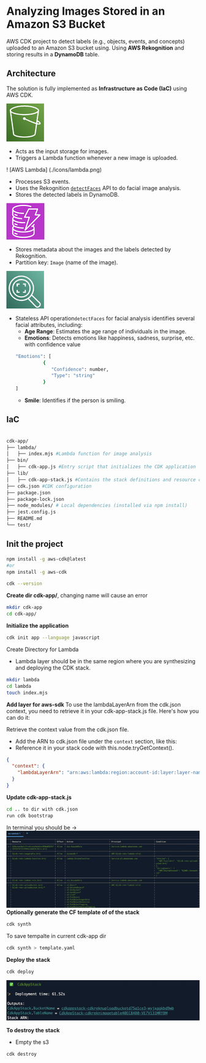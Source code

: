 # Analyzing Images Stored in an Amazon S3 Bucket 

AWS CDK project to detect labels (e.g., objects, events, and concepts) uploaded to an Amazon S3 bucket using. Using **AWS Rekognition** and storing results in a **DynamoDB** table. 


## **Architecture**
The solution is fully implemented as **Infrastructure as Code (IaC)** using AWS CDK. 

 ![S3 Bucket](./icons/s3.png)
   - Acts as the input storage for images.
   - Triggers a Lambda function whenever a new image is uploaded.

  ! [AWS Lambda] (./icons/lambda.png)
   - Processes S3 events.
   - Uses the Rekognition  [`detectFaces`](https://docs.aws.amazon.com/rekognition/latest/APIReference/API_DetectFaces.html) API to do facial image analysis.
   - Stores the detected labels in DynamoDB.

 ![Amazon DynamoDB Table](./icons/ddb.png)

   - Stores metadata about the images and the labels detected by Rekognition.
   - Partition key: `Image` (name of the image).

 ![Amazon Rekognition](./icons/rkg.png)
- Stateless  API operation`detectFaces` for facial analysis identifies several facial attributes, including:
  - **Age Range**: Estimates the age range of individuals in the image.
  - **Emotions**: Detects emotions like happiness, sadness, surprise, etc. with confidence value
  ```bash
  "Emotions": [ 
            { 
               "Confidence": number,
               "Type": "string"
            }
  ]
  ```
  - **Smile**: Identifies if the person is smiling.


 

## **IaC**
``` bash .

cdk-app/
├── lambda/
│   ├── index.mjs #Lambda function for image analysis
├── bin/
│   ├── cdk-app.js #Entry script that initializes the CDK application
├── lib/
│   ├── cdk-app-stack.js #Contains the stack definitions and resource configurations
├── cdk.json #CDK configuration 
├── package.json
├── package-lock.json
├── node_modules/ # Local dependencies (installed via npm install)
├── jest.config.js 
├── README.md         
└── test/   

```

## Init the project

```bash
npm install -g aws-cdk@latest 
#or
npm install -g aws-cdk 
```

```bash
cdk --version
```

__Create dir cdk-app/__, changing name will cause an error
```bash
mkdir cdk-app
cd cdk-app/
```

__Initialize the application__
```bash
cdk init app --language javascript
```
Create Directory for Lambda 
-  Lambda layer should be in the same region where you are synthesizing and deploying the CDK stack.

```bash
mkdir lambda 
cd lambda
touch index.mjs
```
__Add layer for aws-sdk__
To use the lambdaLayerArn from the cdk.json context, you need to retrieve it in your cdk-app-stack.js file. Here's how you can do it:

Retrieve the context value from the cdk.json file.

- Add the ARN to cdk.json  file under the `context` section, like this:
- Reference it in your stack code with this.node.tryGetContext().

```json
{
  "context": {
    "lambdaLayerArn": "arn:aws:lambda:region:account-id:layer:layer-name:version"
  }
}
```

__Update cdk-app-stack.js__

```bash
cd .. to dir with cdk.json 
run cdk bootstrap
```
In terminal you should be ->  
![✅  Environment aws://account_id/eu-region-1 bootstrapped.](./assets/cdkBootstrapScreen.png)
__Optionally generate the CF template of of the stack__
```bash
cdk synth  
```
To save  tempalte in current cdk-app dir
```bash
cdk synth > template.yaml
```
__Deploy the stack__

```bash 
cdk deploy
```

![✨ CdkAppStack Deployed ](./assets/cdkDeployScreen.png)

__To destroy the stack__
- Empty the s3
```bash
cdk destroy
```